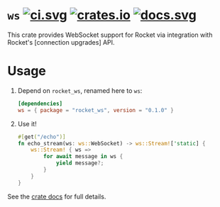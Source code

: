# `ws` [![ci.svg]][ci] [![crates.io]][crate] [![docs.svg]][crate docs]

[crates.io]: https://img.shields.io/crates/v/rocket_ws.svg
[crate]: https://crates.io/crates/rocket_ws
[docs.svg]: https://img.shields.io/badge/web-master-red.svg?style=flat&label=docs&colorB=d33847
[crate docs]: https://api.rocket.rs/master/rocket_ws
[ci.svg]: https://github.com/rwf2/Rocket/workflows/CI/badge.svg
[ci]: https://github.com/rwf2/Rocket/actions

This crate provides WebSocket support for Rocket via integration with Rocket's
[connection upgrades] API.

# Usage

  1. Depend on `rocket_ws`, renamed here to `ws`:

     ```toml
     [dependencies]
     ws = { package = "rocket_ws", version = "0.1.0" }
     ```

   2. Use it!

      ```rust
      #[get("/echo")]
      fn echo_stream(ws: ws::WebSocket) -> ws::Stream!['static] {
          ws::Stream! { ws =>
              for await message in ws {
                  yield message?;
              }
          }
      }
      ```

See the [crate docs] for full details.
